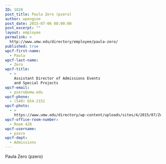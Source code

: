 ```yaml
---
ID: 1828
post_title: Paula Zero (pzero)
author: wpengine
post_date: 2015-07-06 08:00:00
post_excerpt: ""
layout: employee
permalink: >
  http://www.umw.edu/directory/employee/paula-zero/
published: true
wpcf-first-name:
  - Paula
wpcf-last-name:
  - Zero
wpcf-title:
  - >
    Assistant Director of Admissions Events
    and Special Projects
wpcf-email:
  - pzero@umw.edu
wpcf-phone:
  - (540) 654-2151
wpcf-photo:
  - >
    https://www.umw.edu/directory/wp-content/uploads/sites/4/2015/07/Zero_Paula_223.jpg
wpcf-office-room-number:
  - Room 428
wpcf-username:
  - pzero
wpcf-dept:
  - Admissions
---
```

Paula Zero (pzero)
